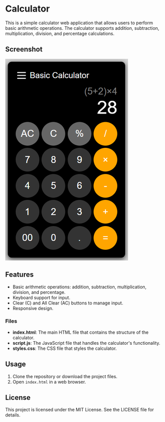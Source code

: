 # Calculator

This is a simple calculator web application that allows users to perform basic arithmetic operations. The calculator supports addition, subtraction, multiplication, division, and percentage calculations.

## Screenshot

![Calculator Screenshot](./Calc_Screenshot.png)

## Features

- Basic arithmetic operations: addition, subtraction, multiplication, division, and percentage.
- Keyboard support for input.
- Clear (C) and All Clear (AC) buttons to manage input.
- Responsive design.

### Files

- **index.html**: The main HTML file that contains the structure of the calculator.
- **script.js**: The JavaScript file that handles the calculator's functionality.
- **styles.css**: The CSS file that styles the calculator.

## Usage

1. Clone the repository or download the project files.
2. Open `index.html` in a web browser.

## License

This project is licensed under the MIT License. See the LICENSE file for details.